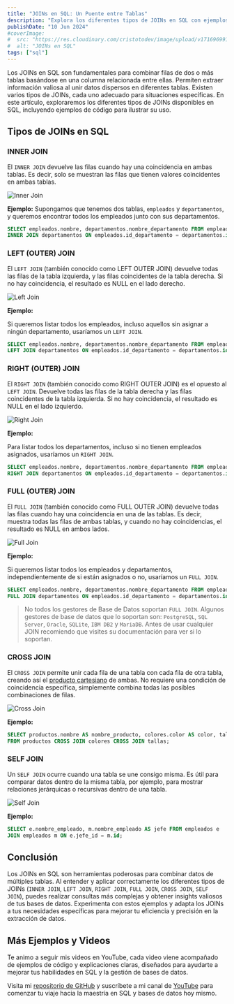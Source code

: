 ```yaml
---
title: "JOINs en SQL: Un Puente entre Tablas"
description: "Explora los diferentes tipos de JOINs en SQL con ejemplos prácticos. Aprende cómo conectar tablas para obtener datos completos."
publishDate: "10 Jun 2024"
#coverImage:
#  src: "https://res.cloudinary.com/cristotodev/image/upload/v1716969914/cristotodev/blog/sql_cfui24.webp"
#  alt: "JOINs en SQL"
tags: ["sql"]
---
```



Los JOINs en SQL son fundamentales para combinar filas de dos o más tablas basándose en una columna relacionada entre ellas. Permiten extraer información valiosa al unir datos dispersos en diferentes tablas. Existen varios tipos de JOINs, cada uno adecuado para situaciones específicas. En este artículo, exploraremos los diferentes tipos de JOINs disponibles en SQL, incluyendo ejemplos de código para ilustrar su uso.

## Tipos de JOINs en SQL
### INNER JOIN

El `INNER JOIN` devuelve las filas cuando hay una coincidencia en ambas tablas. Es decir, solo se muestran las filas que tienen valores coincidentes en ambas tablas.

<img class="mb-10 m-auto" src="https://res.cloudinary.com/cristotodev/image/upload/v1718004480/cristotodev/blog/inner-join_rofhl4.jpg" alt="Inner Join" />

**Ejemplo:**
Supongamos que tenemos dos tablas, `empleados` y `departamentos`, y queremos encontrar todos los empleados junto con sus departamentos.

``` sql
SELECT empleados.nombre, departamentos.nombre_departamento FROM empleados 
INNER JOIN departamentos ON empleados.id_departamento = departamentos.id;
```

### LEFT (OUTER) JOIN

El `LEFT JOIN` (también conocido como LEFT OUTER JOIN) devuelve todas las filas de la tabla izquierda, y las filas coincidentes de la tabla derecha. Si no hay coincidencia, el resultado es NULL en el lado derecho.


<img class="mb-10 m-auto" src="https://res.cloudinary.com/cristotodev/image/upload/v1718004480/cristotodev/blog/left-join_wilkyt.jpg" alt="Left Join" />

**Ejemplo:**

Si queremos listar todos los empleados, incluso aquellos sin asignar a ningún departamento, usaríamos un `LEFT JOIN`.

``` sql
SELECT empleados.nombre, departamentos.nombre_departamento FROM empleados 
LEFT JOIN departamentos ON empleados.id_departamento = departamentos.id;
```

### RIGHT (OUTER) JOIN

El `RIGHT JOIN` (también conocido como RIGHT OUTER JOIN) es el opuesto al `LEFT JOIN`. Devuelve todas las filas de la tabla derecha y las filas coincidentes de la tabla izquierda. Si no hay coincidencia, el resultado es NULL en el lado izquierdo.

<img class="mb-10 m-auto" src="https://res.cloudinary.com/cristotodev/image/upload/v1718004480/cristotodev/blog/right-join_ftrgwu.jpg" alt="Right Join" />


**Ejemplo:**

Para listar todos los departamentos, incluso si no tienen empleados asignados, usaríamos un `RIGHT JOIN`.

``` sql
SELECT empleados.nombre, departamentos.nombre_departamento FROM empleados 
RIGHT JOIN departamentos ON empleados.id_departamento = departamentos.id;
```

### FULL (OUTER) JOIN

El `FULL JOIN` (también conocido como FULL OUTER JOIN) devuelve todas las filas cuando hay una coincidencia en una de las tablas. Es decir, muestra todas las filas de ambas tablas, y cuando no hay coincidencias, el resultado es NULL en ambos lados.

<img class="mb-10 m-auto" src="https://res.cloudinary.com/cristotodev/image/upload/v1718004480/cristotodev/blog/Full_Join_wqgzno.png" alt="Full Join" />

**Ejemplo:**

Si queremos listar todos los empleados y departamentos, independientemente de si están asignados o no, usaríamos un `FULL JOIN`.

``` sql
SELECT empleados.nombre, departamentos.nombre_departamento FROM empleados 
FULL JOIN departamentos ON empleados.id_departamento = departamentos.id;
```

> No todos los gestores de Base de Datos soportan `FULL JOIN`. Algunos gestores de base de datos que lo soportan son: `PostgreSQL`, `SQL Server`, `Oracle`, `SQLite`, `IBM DB2` y `MariaDB`. Antes de usar cualquier JOIN recomiendo que visites su documentación para ver si lo soportan.

### CROSS JOIN

El `CROSS JOIN` permite unir cada fila de una tabla con cada fila de otra tabla, creando así el [producto cartesiano](https://es.wikipedia.org/wiki/Producto_cartesiano) de ambas. No requiere una condición de coincidencia específica, simplemente combina todas las posibles combinaciones de filas.

<img class="mb-10 m-auto" src="https://res.cloudinary.com/cristotodev/image/upload/v1718005234/cristotodev/blog/cross-join_atg8um.jpg" alt="Cross Join" />

**Ejemplo:**

``` sql
SELECT productos.nombre AS nombre_producto, colores.color AS color, tallas.talla AS talla 
FROM productos CROSS JOIN colores CROSS JOIN tallas;
```


### SELF JOIN

Un `SELF JOIN` ocurre cuando una tabla se une consigo misma. Es útil para comparar datos dentro de la misma tabla, por ejemplo, para mostrar relaciones jerárquicas o recursivas dentro de una tabla.

<img class="mb-10 m-auto" src="https://res.cloudinary.com/cristotodev/image/upload/v1718005234/cristotodev/blog/self-join_cp22qw.png" alt="Self Join" />

**Ejemplo:**

``` sql
SELECT e.nombre_empleado, m.nombre_empleado AS jefe FROM empleados e 
JOIN empleados m ON e.jefe_id = m.id;
```

## Conclusión

Los JOINs en SQL son herramientas poderosas para combinar datos de múltiples tablas. Al entender y aplicar correctamente los diferentes tipos de JOINs (`INNER JOIN`, `LEFT JOIN`, `RIGHT JOIN`, `FULL JOIN`, `CROSS JOIN`, `SELF JOIN`), puedes realizar consultas más complejas y obtener insights valiosos de tus bases de datos. Experimenta con estos ejemplos y adapta los JOINs a tus necesidades específicas para mejorar tu eficiencia y precisión en la extracción de datos.


## Más Ejemplos y Videos

Te animo a seguir mis videos en YouTube, cada video viene acompañado de ejemplos de código y explicaciones claras, diseñados para ayudarte a mejorar tus habilidades en SQL y la gestión de bases de datos.

Visita mi [repositorio de GitHub](https://github.com/cristotodev/Apuntes-SQL) y suscríbete a mi canal de [YouTube](https://www.youtube.com/@cristotodev) para comenzar tu viaje hacia la maestría en SQL y bases de datos hoy mismo.